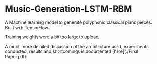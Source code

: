 # Music-Generation-LSTM-RBM

A Machine learning model to generate polyphonic classical piano pieces. Built with TensorFlow.

Training weights were a bit too large to upload. 

A much more detailed discussion of the architecture used, experiments conducted, results and shortcomings is documented [here](./Final Paper.pdf).
